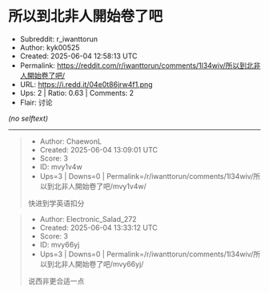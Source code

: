 # 所以到北非人開始卷了吧

- Subreddit: r_iwanttorun
- Author: kyk00525
- Created: 2025-06-04 12:58:13 UTC
- Permalink: https://reddit.com/r/iwanttorun/comments/1l34wiv/所以到北非人開始卷了吧/
- URL: https://i.redd.it/04e0t86jrw4f1.png
- Ups: 2 | Ratio: 0.63 | Comments: 2
- Flair: 讨论

_(no selftext)_

---

> - Author: ChaewonL
> - Created: 2025-06-04 13:09:01 UTC
> - Score: 3
> - ID: mvy1v4w
> - Ups=3 | Downs=0 | Permalink=/r/iwanttorun/comments/1l34wiv/所以到北非人開始卷了吧/mvy1v4w/
>
> 快进到学英语扣分

> - Author: Electronic_Salad_272
> - Created: 2025-06-04 13:33:12 UTC
> - Score: 3
> - ID: mvy66yj
> - Ups=3 | Downs=0 | Permalink=/r/iwanttorun/comments/1l34wiv/所以到北非人開始卷了吧/mvy66yj/
>
> 说西非更合适一点
